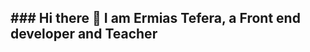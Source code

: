 
<!-- <a href="URL_REDIRECT" target="blank"><img align="center" src="URL_TO_YOUR_IMAGE" height="100" /></a> -->
<h2> ### Hi there 👋 I am Ermias Tefera, a Front end developer and Teacher</h2>
<!--
**wteffera11/wteffera11** is a ✨ _special_ ✨ repository because its `README.md` (this file) appears on your GitHub profile.

Here are some ideas to get you started:

- 🔭 I’m currently working on ...
- 🌱 I’m currently learning ...
- 👯 I’m looking to collaborate on ...
- 🤔 I’m looking for help with ...
- 💬 Ask me about ...
- 📫 How to reach me: ...
- 😄 Pronouns: ...
- ⚡ Fun fact: ...
-->
